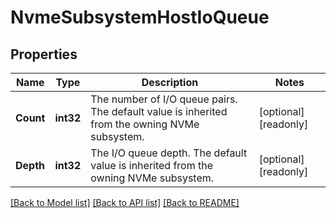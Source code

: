 # NvmeSubsystemHostIoQueue

## Properties

Name | Type | Description | Notes
------------ | ------------- | ------------- | -------------
**Count** | **int32** | The number of I/O queue pairs. The default value is inherited from the owning NVMe subsystem.  | [optional] [readonly] 
**Depth** | **int32** | The I/O queue depth. The default value is inherited from the owning NVMe subsystem.  | [optional] [readonly] 

[[Back to Model list]](../README.md#documentation-for-models) [[Back to API list]](../README.md#documentation-for-api-endpoints) [[Back to README]](../README.md)


